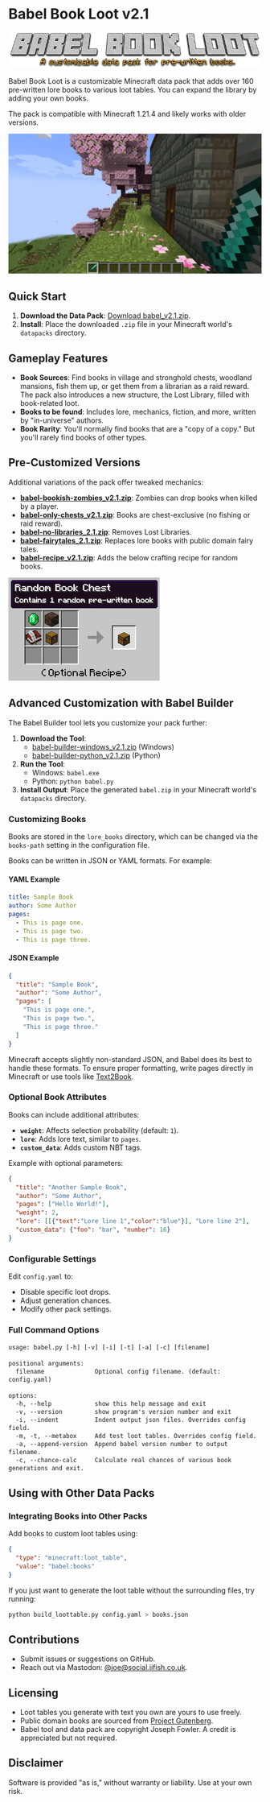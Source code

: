 # Babel Book Loot v2.1

![Logo](readme_images/logo.png)

Babel Book Loot is a customizable Minecraft data pack that adds over 160 pre-written lore books to various loot tables. You can expand the library by adding your own books.

The pack is compatible with Minecraft 1.21.4 and likely works with older versions.

![Demo](readme_images/babel_demo.webp)

## Quick Start
1. **Download the Data Pack**: [Download babel_v2.1.zip](https://github.com/JiFish/babel/releases/download/v2.1/babel_v2.1.zip).
2. **Install**: Place the downloaded `.zip` file in your Minecraft world's `datapacks` directory.

## Gameplay Features
- **Book Sources**: Find books in village and stronghold chests, woodland mansions, fish them up, or get them from a librarian as a raid reward. The pack also introduces a new structure, the Lost Library, filled with book-related loot.
- **Books to be found**: Includes lore, mechanics, fiction, and more, written by "in-universe" authors.
- **Book Rarity**: You'll normally find books that are a "copy of a copy." But you'll rarely find books of other types.

## Pre-Customized Versions
Additional variations of the pack offer tweaked mechanics:
- **[babel-bookish-zombies_v2.1.zip](https://github.com/JiFish/babel/releases/download/v2.1/babel-bookish-zombies_v2.1.zip)**: Zombies can drop books when killed by a player.
- **[babel-only-chests_v2.1.zip](https://github.com/JiFish/babel/releases/download/v2.1/babel-only-chests_v2.1.zip)**: Books are chest-exclusive (no fishing or raid reward).
- **[babel-no-libraries_2.1.zip](https://github.com/JiFish/babel/releases/download/v2.1/babel-no-libraries_v2.1.zip)**: Removes Lost Libraries.
- **[babel-fairytales_2.1.zip](https://github.com/JiFish/babel/releases/download/v2.1/babel-fairytales_v2.1.zip)**: Replaces lore books with public domain fairy tales.
- **[babel-recipe_v2.1.zip](https://github.com/JiFish/babel/releases/download/v2.1/babel-recipe_v2.1.zip)**: Adds the below crafting recipe for random books.

![Using: 1 Book and Quill, 1 Soul Sand Block, 1 Chest, and 1 Emerald.](readme_images/optional_recipe.png)

## Advanced Customization with Babel Builder
The Babel Builder tool lets you customize your pack further:

1. **Download the Tool**:
   - [babel-builder-windows_v2.1.zip](https://github.com/JiFish/babel/releases) (Windows)
   - [babel-builder-python_v2.1.zip](https://github.com/JiFish/babel/releases) (Python)
2. **Run the Tool**:
   - Windows: `babel.exe`
   - Python: `python babel.py`
3. **Install Output**: Place the generated `babel.zip` in your Minecraft world's `datapacks` directory.

### Customizing Books
Books are stored in the `lore_books` directory, which can be changed via the `books-path` setting in the configuration file.

Books can be written in JSON or YAML formats. For example:

#### YAML Example
```yaml
title: Sample Book
author: Some Author
pages:
  - This is page one.
  - This is page two.
  - This is page three.
```

#### JSON Example
```json
{
  "title": "Sample Book",
  "author": "Some Author",
  "pages": [
    "This is page one.",
    "This is page two.",
    "This is page three."
  ]
}
```

Minecraft accepts slightly non-standard JSON, and Babel does its best to handle these formats. To ensure proper formatting, write pages directly in Minecraft or use tools like [Text2Book](https://thewilley.github.io/Text2Book/).

### Optional Book Attributes
Books can include additional attributes:
- **`weight`**: Affects selection probability (default: `1`).
- **`lore`**: Adds lore text, similar to `pages`.
- **`custom_data`**: Adds custom NBT tags.

Example with optional parameters:
```json
{
  "title": "Another Sample Book",
  "author": "Some Author",
  "pages": ["Hello World!"],
  "weight": 2,
  "lore": [[{"text":"Lore line 1","color":"blue"}], "Lore line 2"],
  "custom_data": {"foo": "bar", "number": 16}
}
```

### Configurable Settings
Edit `config.yaml` to:
- Disable specific loot drops.
- Adjust generation chances.
- Modify other pack settings.

### Full Command Options
```
usage: babel.py [-h] [-v] [-i] [-t] [-a] [-c] [filename]

positional arguments:
  filename              Optional config filename. (default: config.yaml)

options:
  -h, --help            show this help message and exit
  -v, --version         show program's version number and exit
  -i, --indent          Indent output json files. Overrides config field.
  -m, -t, --metabox     Add test loot tables. Overrides config field.
  -a, --append-version  Append babel version number to output filename.
  -c, --chance-calc     Calculate real chances of various book generations and exit.
```

## Using with Other Data Packs
### Integrating Books into Other Packs
Add books to custom loot tables using:
```json
{
  "type": "minecraft:loot_table",
  "value": "babel:books"
}
```

If you just want to generate the loot table without the surrounding files, try running:

```bash
python build_loottable.py config.yaml > books.json
```

## Contributions
- Submit issues or suggestions on GitHub.
- Reach out via Mastodon: [@joe@social.jifish.co.uk](https://social.jifish.co.uk/@joe).

## Licensing
- Loot tables you generate with text you own are yours to use freely.
- Public domain books are sourced from [Project Gutenberg](https://www.gutenberg.org/).
- Babel tool and data pack are copyright Joseph Fowler. A credit is appreciated but not required.

## Disclaimer
Software is provided "as is," without warranty or liability. Use at your own risk.
